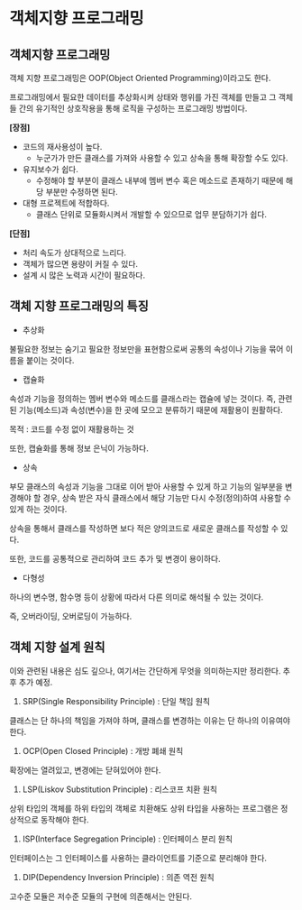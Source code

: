 # 객체지향 프로그래밍

## **객체지향 프로그래밍**

객체 지향 프로그래밍은 OOP(Object Oriented Programming)이라고도 한다.

프로그래밍에서 필요한 데이터를 추상화시켜 상태와 행위를 가진 객체를 만들고 그 객체들 간의 유기적인 상호작용을 통해 로직을 구성하는 프로그래밍 방법이다.

**[장점]**

- 코드의 재사용성이 높다.
  - 누군가가 만든 클래스를 가져와 사용할 수 있고 상속을 통해 확장할 수도 있다.
- 유지보수가 쉽다.
  - 수정해야 할 부분이 클래스 내부에 멤버 변수 혹은 메소드로 존재하기 때문에 해당 부분만 수정하면 된다.
- 대형 프로젝트에 적합하다.
  - 클래스 단위로 모듈화시켜서 개발할 수 있으므로 업무 분담하기가 쉽다.

**[단점]**

- 처리 속도가 상대적으로 느리다.
- 객체가 많으면 용량이 커질 수 있다.
- 설계 시 많은 노력과 시간이 필요하다.

## **객체 지향 프로그래밍의 특징**

- 추상화

불필요한 정보는 숨기고 필요한 정보만을 표현함으로써 공통의 속성이나 기능을 묶어 이름을 붙이는 것이다.

- 캡슐화

속성과 기능을 정의하는 멤버 변수와 메소드를 클래스라는 캡슐에 넣는 것이다. 즉, 관련된 기능(메소드)과 속성(변수)을 한 곳에 모으고 분류하기 때문에 재활용이 원활하다.

목적 : 코드를 수정 없이 재활용하는 것

또한, 캡슐화를 통해 정보 은닉이 가능하다.

- 상속

부모 클래스의 속성과 기능을 그대로 이어 받아 사용할 수 있게 하고 기능의 일부분을 변경해야 할 경우, 상속 받은 자식 클래스에서 해당 기능만 다시 수정(정의)하여 사용할 수 있게 하는 것이다.

상속을 통해서 클래스를 작성하면 보다 적은 양의코드로 새로운 클래스를 작성할 수 있다.

또한, 코드를 공통적으로 관리하여 코드 추가 및 변경이 용이하다.

- 다형성

하나의 변수명, 함수명 등이 상황에 따라서 다른 의미로 해석될 수 있는 것이다.

즉, 오버라이딩, 오버로딩이 가능하다.

## **객체 지향 설계 원칙**

이와 관련된 내용은 심도 깊으나, 여기서는 간단하게 무엇을 의미하는지만 정리한다. 추후 추가 예정.

1. SRP(Single Responsibility Principle) : 단일 책임 원칙

클래스는 단 하나의 책임을 가져야 하며, 클래스를 변경하는 이유는 단 하나의 이유여야 한다.

1. OCP(Open Closed Principle) : 개방 폐쇄 원칙

확장에는 열려있고, 변경에는 닫혀있어야 한다.

1. LSP(Liskov Substitution Principle) : 리스코프 치환 원칙

상위 타입의 객체를 하위 타입의 객체로 치환해도 상위 타입을 사용하는 프로그램은 정상적으로 동작해야 한다.

1. ISP(Interface Segregation Principle) : 인터페이스 분리 원칙

인터페이스는 그 인터페이스를 사용하는 클라이언트를 기준으로 분리해야 한다.

1. DIP(Dependency Inversion Principle) : 의존 역전 원칙

고수준 모듈은 저수준 모듈의 구현에 의존해서는 안된다.
